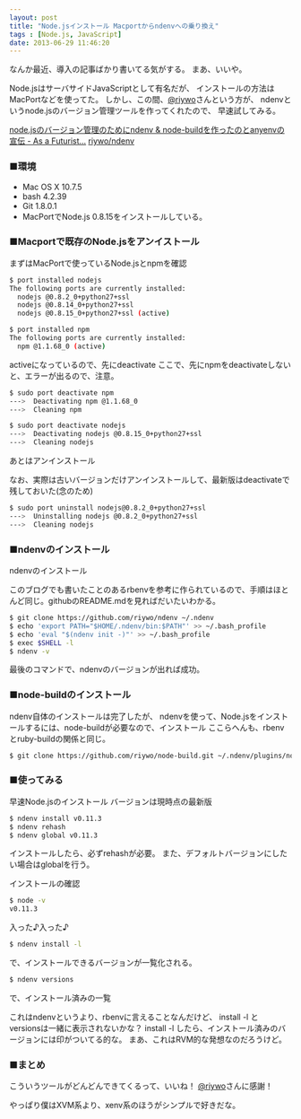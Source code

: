```yaml
---
layout: post
title: "Node.jsインストール Macportからndenvへの乗り換え"
tags : [Node.js, JavaScript]
date: 2013-06-29 11:46:20
---
```




なんか最近、導入の記事ばかり書いてる気がする。
まあ、いいや。





Node.jsはサーバサイドJavaScriptとして有名だが、
インストールの方法はMacPortなどを使ってた。
しかし、この間、[@riywo](https://twitter.com/riywo)さんという方が、
ndenvというnode.jsのバージョン管理ツールを作ってくれたので、
早速試してみる。




[node.jsのバージョン管理のためにndenv & node-buildを作ったのとanyenvの宣伝 - As a Futurist...](http://blog.riywo.com/2013/06/21/152736)
[riywo/ndenv](https://github.com/riywo/ndenv)


### ■環境

* Mac OS X 10.7.5
* bash 4.2.39
* Git 1.8.0.1
* MacPortでNode.js 0.8.15をインストールしている。



### ■Macportで既存のNode.jsをアンイストール

まずはMacPortで使っているNode.jsとnpmを確認

```bash
$ port installed nodejs
The following ports are currently installed:
  nodejs @0.8.2_0+python27+ssl
  nodejs @0.8.14_0+python27+ssl
  nodejs @0.8.15_0+python27+ssl (active)

$ port installed npm
The following ports are currently installed:
  npm @1.1.68_0 (active)
```


activeになっているので、先にdeactivate
ここで、先にnpmをdeactivateしないと、エラーが出るので、注意。


```bash
$ sudo port deactivate npm
--->  Deactivating npm @1.1.68_0
--->  Cleaning npm

$ sudo port deactivate nodejs
--->  Deactivating nodejs @0.8.15_0+python27+ssl
--->  Cleaning nodejs
```


あとはアンインストール

なお、実際は古いバージョンだけアンインストールして、最新版はdeactivateで残しておいた(念のため)



```bash
$ sudo port uninstall nodejs@0.8.2_0+python27+ssl
--->  Uninstalling nodejs @0.8.2_0+python27+ssl
--->  Cleaning nodejs
```



### ■ndenvのインストール

ndenvのインストール

このブログでも書いたことのあるrbenvを参考に作られているので、手順はほとんど同じ。githubのREADME.mdを見ればだいたいわかる。


```bash
$ git clone https://github.com/riywo/ndenv ~/.ndenv
$ echo 'export PATH="$HOME/.ndenv/bin:$PATH"' >> ~/.bash_profile
$ echo 'eval "$(ndenv init -)"' >> ~/.bash_profile
$ exec $SHELL -l
$ ndenv -v
```


最後のコマンドで、ndenvのバージョンが出れば成功。


### ■node-buildのインストール

ndenv自体のインストールは完了したが、
ndenvを使って、Node.jsをインストールするには、node-buildが必要なので、インストール
ここらへんも、rbenvとruby-buildの関係と同じ。


```bash
$ git clone https://github.com/riywo/node-build.git ~/.ndenv/plugins/node-build
```


### ■使ってみる


早速Node.jsのインストール
バージョンは現時点の最新版



```bash
$ ndenv install v0.11.3
$ ndenv rehash
$ ndenv global v0.11.3
```

インストールしたら、必ずrehashが必要。
また、デフォルトバージョンにしたい場合はglobalを行う。

インストールの確認


```bash
$ node -v
v0.11.3
```

入った♪入った♪


```bash
$ ndenv install -l
```

で、インストールできるバージョンが一覧化される。


```bash
$ ndenv versions
```


で、インストール済みの一覧


これはndenvというより、rbenvに言えることなんだけど、
install -l と versionsは一緒に表示されないかな？
install -l したら、インストール済みのバージョンには印がついてる的な。
まあ、これはRVM的な発想なのだろうけど。




### ■まとめ

こういうツールがどんどんできてくるって、いいね！
[@riywo](https://twitter.com/riywo)さんに感謝！

やっぱり僕はXVM系より、xenv系のほうがシンプルで好きだな。


